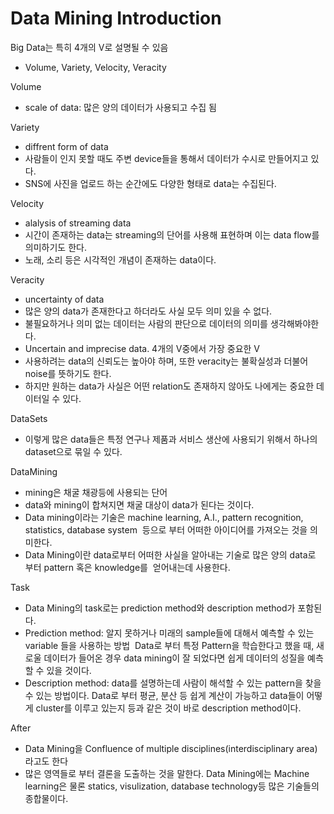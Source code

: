 # Data Mining Introduction  

Big Data는 특히 4개의 V로 설명될 수 있음 
- Volume, Variety, Velocity, Veracity

Volume
- scale of data: 많은 양의 데이터가 사용되고 수집 됨

Variety 
- diffrent form of data
- 사람들이 인지 못할 때도 주변 device들을 통해서 데이터가 수시로 만들어지고 있다.
- SNS에 사진을 업로드 하는 순간에도 다양한 형태로 data는 수집된다. 

Velocity 
- alalysis of streaming data 
- 시간이 존재하는 data는 streaming의 단어를 사용해 표현하며 이는 data flow를 의미하기도 한다. 
- 노래, 소리 등은 시각적인 개념이 존재하는 data이다. 

Veracity
- uncertainty of data 
- 많은 양의 data가 존재한다고 하더라도 사실 모두 의미 있을 수 없다. 
- 불필요하거나 의미 없는 데이터는 사람의 판단으로 데이터의 의미를 생각해봐야한다. 
- Uncertain and imprecise data. 4개의 V중에서 가장 중요한 V
- 사용하려는 data의 신뢰도는 높아야 하며, 또한 veracity는 불확실성과 더불어 noise를 뜻하기도 한다. 
- 하지만 원하는 data가 사실은 어떤 relation도 존재하지 않아도 나에게는 중요한 데이터일 수 있다. 


DataSets 
- 이렇게 많은 data들은 특정 연구나 제품과 서비스 생산에 사용되기 위해서 하나의 dataset으로 묶일 수 있다. 

DataMining 
- mining은 채굴 채광등에 사용되는 단어 
- data와 mining이 합쳐지면 채굴 대상이 data가 된다는 것이다. 
- Data mining이라는 기술은 machine learning, A.I., pattern recognition, statistics, database system  등으로 부터 어떠한 아이디어를 가져오는 것을 의미한다.
- Data Mining이란 data로부터 어떠한 사실을 알아내는 기술로 많은 양의 data로 부터 pattern 혹은 knowledge를  얻어내는데 사용한다. 


Task 
- Data Mining의 task로는 prediction method와 description method가 포함된다. 
- Prediction method: 알지 못하거나 미래의 sample들에 대해서 예측할 수 있는 variable 들을 사용하는 방법  Data로 부터 특정 Pattern을 학습한다고 했을 때, 새로울 데이터가 들어온 경우 data mining이 잘 되었다면 쉽게 데이터의 성질을 예측할 수 있을 것이다. 
- Description method: data를 설명하는데 사람이 해석할 수 있는 pattern을 찾을 수 있는 방법이다. Data로 부터 평균, 분산 등 쉽게 계산이 가능하고 data들이 어떻게 cluster를 이루고 있는지 등과 같은 것이 바로 description method이다. 

After 
- Data Mining을 Confluence of multiple disciplines(interdisciplinary area)라고도 한다 
- 많은 영역들로 부터 결론을 도출하는 것을 말한다. Data Mining에는 Machine learning은 물론 statics, visulization, database technology등 많은 기술들의 종합물이다. 
